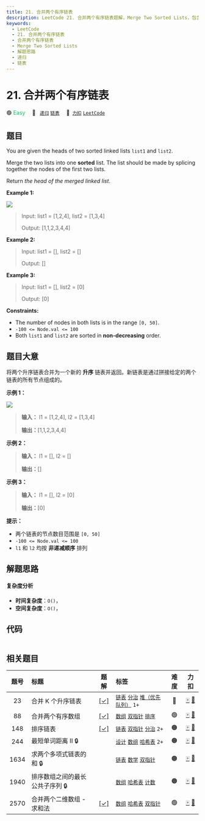```yaml
---
title: 21. 合并两个有序链表
description: LeetCode 21. 合并两个有序链表题解，Merge Two Sorted Lists，包含解题思路、复杂度分析以及完整的 JavaScript 代码实现。
keywords:
  - LeetCode
  - 21. 合并两个有序链表
  - 合并两个有序链表
  - Merge Two Sorted Lists
  - 解题思路
  - 递归
  - 链表
---
```


# 21. 合并两个有序链表

🟢 <font color=#15bd66>Easy</font>&emsp; 🔖&ensp; [`递归`](/tag/recursion.md) [`链表`](/tag/linked-list.md)&emsp; 🔗&ensp;[`力扣`](https://leetcode.cn/problems/merge-two-sorted-lists) [`LeetCode`](https://leetcode.com/problems/merge-two-sorted-lists)

## 题目

You are given the heads of two sorted linked lists `list1` and `list2`.

Merge the two lists into one **sorted** list. The list should be made by
splicing together the nodes of the first two lists.

Return _the head of the merged linked list_.



**Example 1:**

![](https://assets.leetcode.com/uploads/2020/10/03/merge_ex1.jpg)

> Input: list1 = [1,2,4], list2 = [1,3,4]
> 
> Output: [1,1,2,3,4,4]

**Example 2:**

> Input: list1 = [], list2 = []
> 
> Output: []

**Example 3:**

> Input: list1 = [], list2 = [0]
> 
> Output: [0]

**Constraints:**

  * The number of nodes in both lists is in the range `[0, 50]`.
  * `-100 <= Node.val <= 100`
  * Both `list1` and `list2` are sorted in **non-decreasing** order.


## 题目大意

将两个升序链表合并为一个新的 **升序** 链表并返回。新链表是通过拼接给定的两个链表的所有节点组成的。

**示例 1：**

![](https://assets.leetcode.com/uploads/2020/10/03/merge_ex1.jpg)

> 
> 
> 
> 
> 
> **输入：** l1 = [1,2,4], l2 = [1,3,4]
> 
> **输出：**[1,1,2,3,4,4]
> 
> 

**示例 2：**

> 
> 
> 
> 
> 
> **输入：** l1 = [], l2 = []
> 
> **输出：**[]
> 
> 

**示例 3：**

> 
> 
> 
> 
> 
> **输入：** l1 = [], l2 = [0]
> 
> **输出：**[0]
> 
> 

**提示：**

  * 两个链表的节点数目范围是 `[0, 50]`
  * `-100 <= Node.val <= 100`
  * `l1` 和 `l2` 均按 **非递减顺序** 排列


## 解题思路

#### 复杂度分析

- **时间复杂度**：`O()`，
- **空间复杂度**：`O()`，

## 代码

```javascript

```

## 相关题目

<!-- prettier-ignore -->
| 题号 | 标题 | 题解 | 标签 | 难度 | 力扣 |
| :------: | :------ | :------: | :------ | :------: | :------: |
| 23 | 合并 K 个升序链表 | [[✓]](/problem/0023.md) |  [`链表`](/tag/linked-list.md) [`分治`](/tag/divide-and-conquer.md) [`堆（优先队列）`](/tag/heap-priority-queue.md) `1+` | 🔴 | [🀄️](https://leetcode.cn/problems/merge-k-sorted-lists) [🔗](https://leetcode.com/problems/merge-k-sorted-lists) |
| 88 | 合并两个有序数组 | [[✓]](/problem/0088.md) |  [`数组`](/tag/array.md) [`双指针`](/tag/two-pointers.md) [`排序`](/tag/sorting.md) | 🟢 | [🀄️](https://leetcode.cn/problems/merge-sorted-array) [🔗](https://leetcode.com/problems/merge-sorted-array) |
| 148 | 排序链表 | [[✓]](/problem/0148.md) |  [`链表`](/tag/linked-list.md) [`双指针`](/tag/two-pointers.md) [`分治`](/tag/divide-and-conquer.md) `2+` | 🟠 | [🀄️](https://leetcode.cn/problems/sort-list) [🔗](https://leetcode.com/problems/sort-list) |
| 244 | 最短单词距离 II 🔒 |  |  [`设计`](/tag/design.md) [`数组`](/tag/array.md) [`哈希表`](/tag/hash-table.md) `2+` | 🟠 | [🀄️](https://leetcode.cn/problems/shortest-word-distance-ii) [🔗](https://leetcode.com/problems/shortest-word-distance-ii) |
| 1634 | 求两个多项式链表的和 🔒 |  |  [`链表`](/tag/linked-list.md) [`数学`](/tag/math.md) [`双指针`](/tag/two-pointers.md) | 🟠 | [🀄️](https://leetcode.cn/problems/add-two-polynomials-represented-as-linked-lists) [🔗](https://leetcode.com/problems/add-two-polynomials-represented-as-linked-lists) |
| 1940 | 排序数组之间的最长公共子序列 🔒 |  |  [`数组`](/tag/array.md) [`哈希表`](/tag/hash-table.md) [`计数`](/tag/counting.md) | 🟠 | [🀄️](https://leetcode.cn/problems/longest-common-subsequence-between-sorted-arrays) [🔗](https://leetcode.com/problems/longest-common-subsequence-between-sorted-arrays) |
| 2570 | 合并两个二维数组 - 求和法 | [[✓]](/problem/2570.md) |  [`数组`](/tag/array.md) [`哈希表`](/tag/hash-table.md) [`双指针`](/tag/two-pointers.md) | 🟢 | [🀄️](https://leetcode.cn/problems/merge-two-2d-arrays-by-summing-values) [🔗](https://leetcode.com/problems/merge-two-2d-arrays-by-summing-values) |